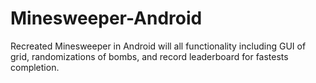 # Minesweeper-Android

Recreated Minesweeper in Android will all functionality including GUI of grid, randomizations of bombs, and record leaderboard for fastests completion.

